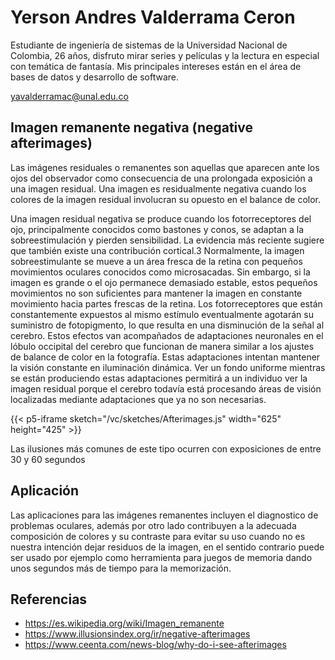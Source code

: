 # Yerson Andres Valderrama Ceron

Estudiante de ingeniería de sistemas de la Universidad Nacional de Colombia, 26 años, disfruto mirar series y películas y la lectura en especial con temática de fantasía.  Mis principales intereses están en el área de  bases de datos y desarrollo de software.

yavalderramac@unal.edu.co

## Imagen remanente negativa (negative afterimages)
Las imágenes residuales o remanentes son aquellas que aparecen ante los ojos del observador como consecuencia de una prolongada exposición a una imagen residual.
Una imagen es residualmente negativa cuando los colores de la imagen residual involucran su opuesto en el balance de color.

Una imagen residual negativa se produce cuando los fotorreceptores del ojo, principalmente conocidos como bastones y conos, se adaptan a la sobreestimulación y pierden sensibilidad. La evidencia más reciente sugiere que también existe una contribución cortical.3 Normalmente, la imagen sobreestimulante se mueve a un área fresca de la retina con pequeños movimientos oculares conocidos como microsacadas. Sin embargo, si la imagen es grande o el ojo permanece demasiado estable, estos pequeños movimientos no son suficientes para mantener la imagen en constante movimiento hacia partes frescas de la retina. 
Los fotorreceptores que están constantemente expuestos al mismo estímulo eventualmente agotarán su suministro de fotopigmento, lo que resulta en una disminución de la señal al cerebro. Estos efectos van acompañados de adaptaciones neuronales en el lóbulo occipital del cerebro que funcionan de manera similar a los ajustes de balance de color en la fotografía. Estas adaptaciones intentan mantener la visión constante en iluminación dinámica. Ver un fondo uniforme mientras se están produciendo estas adaptaciones permitirá a un individuo ver la imagen residual porque el cerebro todavía está procesando áreas de visión localizadas mediante adaptaciones que ya no son necesarias. 


{{< p5-iframe sketch="/vc/sketches/Afterimages.js" width="625" height="425" >}}

Las ilusiones más comunes de este tipo ocurren con exposiciones de entre 30 y 60 segundos

## Aplicación
Las aplicaciones para las imágenes remanentes incluyen el diagnostico de problemas oculares, además por otro lado contribuyen a la adecuada composición de colores y su contraste para evitar su uso cuando no es nuestra intención dejar residuos de la imagen, en el sentido contrario puede ser usado por ejemplo como herramienta para juegos de memoria dando unos segundos más de tiempo para la memorización.

## Referencias
* https://es.wikipedia.org/wiki/Imagen_remanente
* https://www.illusionsindex.org/ir/negative-afterimages
* https://www.ceenta.com/news-blog/why-do-i-see-afterimages
